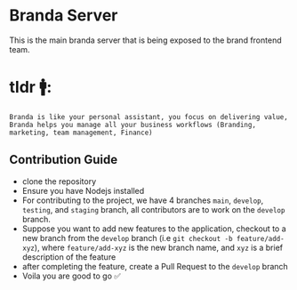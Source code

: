 # Branda Server

This is the main branda server that is being exposed to the brand frontend team.
# tldr 🚹:
`Branda is like your personal assistant, you focus on delivering value, Branda helps you manage all your business workflows (Branding, marketing, team management, Finance)`

## Contribution Guide
- clone the repository
- Ensure you have Nodejs installed
- For contributing to the project, we have 4 branches `main`, `develop`, `testing`, and `staging` branch, all contributors are to work on the `develop` branch.
- Suppose you want to add new features to the application, checkout to a new branch from the `develop` branch (i.e `git checkout -b feature/add-xyz`), where `feature/add-xyz` is the new branch name, and `xyz` is a brief description of the feature
- after completing the feature, create a Pull Request to the `develop` branch
- Voila you are good to go ✅
